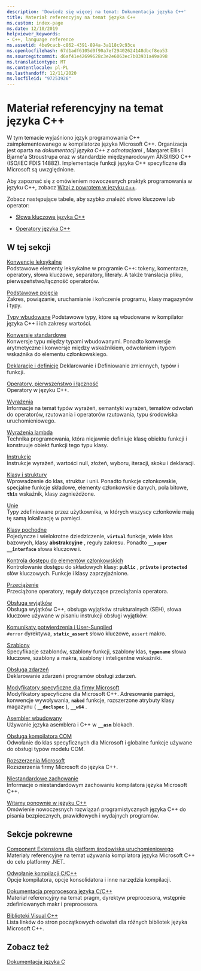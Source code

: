 ```yaml
---
description: 'Dowiedz się więcej na temat: Dokumentacja języka C++'
title: Materiał referencyjny na temat języka C++
ms.custom: index-page
ms.date: 12/10/2019
helpviewer_keywords:
- C++, language reference
ms.assetid: 4be9cacb-c862-4391-894a-3a118c9c93ce
ms.openlocfilehash: 67d1adf6105d0f90a7ef29402624148dbcf8ea53
ms.sourcegitcommit: d6af41e42699628c3e2e6063ec7b03931a49a098
ms.translationtype: MT
ms.contentlocale: pl-PL
ms.lasthandoff: 12/11/2020
ms.locfileid: "97253926"
---
```

# <a name="c-language-reference"></a>Materiał referencyjny na temat języka C++

W tym temacie wyjaśniono język programowania C++ zaimplementowanego w kompilatorze języka Microsoft C++. Organizacja jest oparta na *dokumentacji języka C++ z adnotacjami* , Margaret Ellis i Bjarne'a Stroustrupa oraz w standardzie międzynarodowym ANSI/ISO C++ (ISO/IEC FDIS 14882). Implementacje funkcji języka C++ specyficzne dla Microsoft są uwzględnione.

Aby zapoznać się z omówieniem nowoczesnych praktyk programowania w języku C++, zobacz [Witaj z powrotem w języku c++](welcome-back-to-cpp-modern-cpp.md).

Zobacz następujące tabele, aby szybko znaleźć słowo kluczowe lub operator:

- [Słowa kluczowe języka C++](../cpp/keywords-cpp.md)

- [Operatory języka C++](../cpp/cpp-built-in-operators-precedence-and-associativity.md)

## <a name="in-this-section"></a>W tej sekcji

[Konwencje leksykalne](../cpp/lexical-conventions.md)<br/>
Podstawowe elementy leksykalne w programie C++: tokeny, komentarze, operatory, słowa kluczowe, separatory, literały. A także translacja pliku, pierwszeństwo/łączność operatorów.

[Podstawowe pojęcia](../cpp/basic-concepts-cpp.md)<br/>
Zakres, powiązanie, uruchamianie i kończenie programu, klasy magazynów i typy.

[Typy wbudowane](fundamental-types-cpp.md) Podstawowe typy, które są wbudowane w kompilator języka C++ i ich zakresy wartości.

[Konwersje standardowe](../cpp/standard-conversions.md)<br/>
Konwersje typu między typami wbudowanymi. Ponadto konwersje arytmetyczne i konwersje między wskaźnikiem, odwołaniem i typem wskaźnika do elementu członkowskiego.

[Deklaracje i definicje](declarations-and-definitions-cpp.md) Deklarowanie i Definiowanie zmiennych, typów i funkcji.

[Operatory, pierwszeństwo i łączność](../cpp/cpp-built-in-operators-precedence-and-associativity.md)<br/>
Operatory w języku C++.

[Wyrażenia](../cpp/expressions-cpp.md)<br/>
Informacje na temat typów wyrażeń, semantyki wyrażeń, tematów odwołań do operatorów, rzutowania i operatorów rzutowania, typu środowiska uruchomieniowego.

[Wyrażenia lambda](../cpp/lambda-expressions-in-cpp.md)<br/>
Technika programowania, która niejawnie definiuje klasę obiektu funkcji i konstruuje obiekt funkcji tego typu klasy.

[Instrukcje](../cpp/statements-cpp.md)<br/>
Instrukcje wyrażeń, wartości null, złożeń, wyboru, iteracji, skoku i deklaracji.

[Klasy i struktury](../cpp/classes-and-structs-cpp.md)<br/>
Wprowadzenie do klas, struktur i unii. Ponadto funkcje członkowskie, specjalne funkcje składowe, elementy członkowskie danych, pola bitowe, **`this`** wskaźnik, klasy zagnieżdżone.

[Unie](unions.md)<br/>
Typy zdefiniowane przez użytkownika, w których wszyscy członkowie mają tę samą lokalizację w pamięci.

[Klasy pochodne](../cpp/inheritance-cpp.md)<br/>
Pojedyncze i wielokrotne dziedziczenie, **`virtual`** funkcje, wiele klas bazowych, klasy **abstrakcyjne** , reguły zakresu. Ponadto **`__super`** **`__interface`** słowa kluczowe i.

[Kontrola dostępu do elementów członkowskich](../cpp/member-access-control-cpp.md)<br/>
Kontrolowanie dostępu do składowych klasy: **`public`** , **`private`** i **`protected`** słów kluczowych. Funkcje i klasy zaprzyjaźnione.

[Przeciążenie](operator-overloading.md)<br/>
Przeciążone operatory, reguły dotyczące przeciążania operatora.

[Obsługa wyjątków](../cpp/exception-handling-in-visual-cpp.md)<br/>
Obsługa wyjątków C++, obsługa wyjątków strukturalnych (SEH), słowa kluczowe używane w pisaniu instrukcji obsługi wyjątków.

[Komunikaty potwierdzenia i User-Supplied](../cpp/assertion-and-user-supplied-messages-cpp.md)<br/>
`#error` dyrektywa, **`static_assert`** słowo kluczowe, `assert` makro.

[Szablony](../cpp/templates-cpp.md)<br/>
Specyfikacje szablonów, szablony funkcji, szablony klas, **`typename`** słowa kluczowe, szablony a makra, szablony i inteligentne wskaźniki.

[Obsługa zdarzeń](../cpp/event-handling.md)<br/>
Deklarowanie zdarzeń i programów obsługi zdarzeń.

[Modyfikatory specyficzne dla firmy Microsoft](../cpp/microsoft-specific-modifiers.md)<br/>
Modyfikatory specyficzne dla Microsoft C++. Adresowanie pamięci, konwencje wywoływania, **`naked`** funkcje, rozszerzone atrybuty klasy magazynu ( **`__declspec`** ), **`__w64`** .

[Asembler wbudowany](../assembler/inline/inline-assembler.md)<br/>
Używanie języka asemblera i C++ w **`__asm`** blokach.

[Obsługa kompilatora COM](../cpp/compiler-com-support.md)<br/>
Odwołanie do klas specyficznych dla Microsoft i globalne funkcje używane do obsługi typów modelu COM.

[Rozszerzenia Microsoft](../cpp/microsoft-extensions.md)<br/>
Rozszerzenia firmy Microsoft do języka C++.

[Niestandardowe zachowanie](../cpp/nonstandard-behavior.md)<br/>
Informacje o niestandardowym zachowaniu kompilatora języka Microsoft C++.

[Witamy ponownie w języku C++](welcome-back-to-cpp-modern-cpp.md)<br/>
Omówienie nowoczesnych rozwiązań programistycznych języka C++ do pisania bezpiecznych, prawidłowych i wydajnych programów.

## <a name="related-sections"></a>Sekcje pokrewne

[Component Extensions dla platform środowiska uruchomieniowego](../extensions/component-extensions-for-runtime-platforms.md)<br/>
Materiały referencyjne na temat używania kompilatora języka Microsoft C++ do celu platformy .NET.

[Odwołanie kompilacji C/C++](../build/reference/c-cpp-building-reference.md)<br/>
Opcje kompilatora, opcje konsolidatora i inne narzędzia kompilacji.

[Dokumentacja preprocesora języka C/C++](../preprocessor/c-cpp-preprocessor-reference.md)<br/>
Materiał referencyjny na temat pragm, dyrektyw preprocesora, wstępnie zdefiniowanych makr i preprocesora.

[Biblioteki Visual C++](../standard-library/cpp-standard-library-reference.md)<br/>
Lista linków do stron początkowych odwołań dla różnych bibliotek języka Microsoft C++.

## <a name="see-also"></a>Zobacz też

[Dokumentacja języka C](../c-language/c-language-reference.md)
